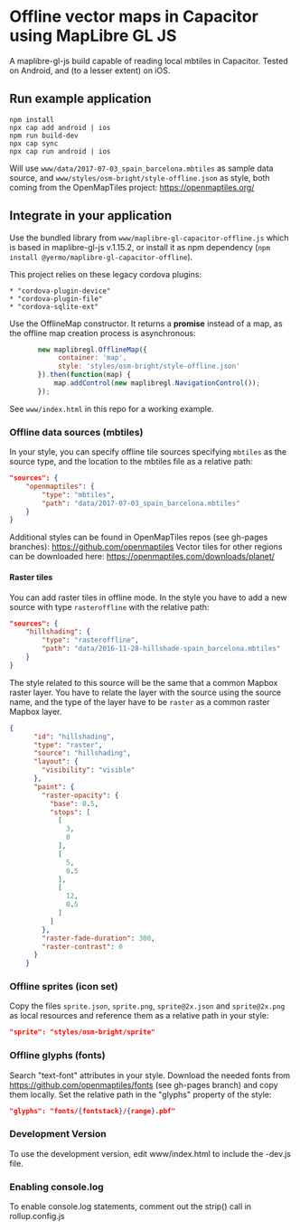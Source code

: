 # Offline vector maps in Capacitor using MapLibre GL JS

A maplibre-gl-js build capable of reading local mbtiles in Capacitor.
Tested on Android, and (to a lesser extent) on iOS.


## Run example application

```
npm install
npx cap add android | ios
npm run build-dev
npx cap sync
npx cap run android | ios
```

Will use `www/data/2017-07-03_spain_barcelona.mbtiles` as sample data source, and `www/styles/osm-bright/style-offline.json`
as style, both coming from the OpenMapTiles project: https://openmaptiles.org/

## Integrate in your application

Use the bundled library from `www/maplibre-gl-capacitor-offline.js` which is based in maplibre-gl-js v.1.15.2, or install it
as npm dependency (`npm install @yermo/maplibre-gl-capacitor-offline`).

This project relies on these legacy cordova plugins:

    * "cordova-plugin-device"
    * "cordova-plugin-file"
    * "cordova-sqlite-ext"

Use the OfflineMap constructor. It returns a **promise** instead of a map, as the
offline map creation process is asynchronous:
  
```javascript
       new maplibregl.OfflineMap({
            container: 'map',
            style: 'styles/osm-bright/style-offline.json'
       }).then(function(map) {
           map.addControl(new maplibregl.NavigationControl());
       });
```

See `www/index.html` in this repo for a working example.

### Offline data sources (mbtiles)

In your style, you can specify offline tile sources specifying `mbtiles` as the source type,
and the location to the mbtiles file as a relative path:

```json
"sources": {
    "openmaptiles": {
        "type": "mbtiles",
        "path": "data/2017-07-03_spain_barcelona.mbtiles"
    }
}
```

Additional styles can be found in OpenMapTiles repos (see gh-pages branches): https://github.com/openmaptiles
Vector tiles for other regions can be downloaded here: https://openmaptiles.com/downloads/planet/

#### Raster tiles

You can add raster tiles in offline mode. In the style you have to add a new source with type `rasteroffline` with the 
relative path:

```json
"sources": {
    "hillshading": {
        "type": "rasteroffline",
        "path": "data/2016-11-28-hillshade-spain_barcelona.mbtiles"
    }
}
```

The style related to this source will be the same that a common Mapbox raster layer. You have to relate the layer with
the source using the source name, and the type of the layer have to be `raster` as a common raster Mapbox layer.

```json
{
      "id": "hillshading",
      "type": "raster",
      "source": "hillshading",
      "layout": {
        "visibility": "visible"
      },
      "paint": {
        "raster-opacity": {
          "base": 0.5,
          "stops": [
            [
              3,
              0
            ],
            [
              5,
              0.5
            ],
            [
              12,
              0.5
            ]
          ]
        },
        "raster-fade-duration": 300,
        "raster-contrast": 0
      }
    }
```

### Offline sprites (icon set) 

Copy the files `sprite.json`, `sprite.png`, `sprite@2x.json` and `sprite@2x.png` as local resources and
reference them as a relative path in your style:

```json
"sprite": "styles/osm-bright/sprite"
```


### Offline glyphs (fonts) 

Search "text-font" attributes in your style. Download the needed fonts from https://github.com/openmaptiles/fonts
(see gh-pages branch) and copy them locally. Set the relative path in the "glyphs" property of the
style:

```json
"glyphs": "fonts/{fontstack}/{range}.pbf"
```

### Development Version

To use the development version, edit www/index.html to include the -dev.js file.

### Enabling console.log

To enable console.log statements, comment out the strip() call in rollup.config.js
